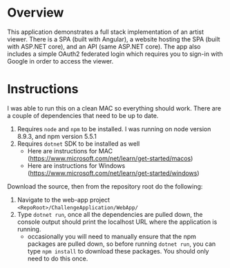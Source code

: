 # Overview
This application demonstrates a full stack implementation of an artist viewer. There is a SPA (built with Angular), a website hosting the SPA (built with ASP.NET core), and an API (same ASP.NET core). The app also includes a simple OAuth2 federated login which requires you to sign-in with Google in order to access the viewer.

# Instructions
I was able to run this on a clean MAC so everything should work. There are a couple of dependencies that need to be up to date.
1. Requires `node` and `npm` to be installed. I was running on node version 8.9.3, and npm version 5.5.1
2. Requires `dotnet` SDK to be installed as well
    - Here are instructions for MAC (https://www.microsoft.com/net/learn/get-started/macos)
    - Here are instructions for Windows (https://www.microsoft.com/net/learn/get-started/windows)

Download the source, then from the repository root do the following:
1. Navigate to the web-app project `<RepoRoot>/ChallengeApplication/WebApp/`
2. Type `dotnet run`, once all the dependencies are pulled down, the console output should print the localhost URL where the application is running.
    - occasionally you will need to manually ensure that the npm packages are pulled down, so before running `dotnet run`, you can type `npm install` to download these packages. You should only need to do this once.
